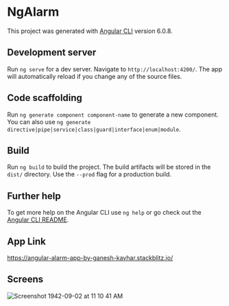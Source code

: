 # NgAlarm

This project was generated with [Angular CLI](https://github.com/angular/angular-cli) version 6.0.8.

## Development server

Run `ng serve` for a dev server. Navigate to `http://localhost:4200/`. The app will automatically reload if you change any of the source files.

## Code scaffolding

Run `ng generate component component-name` to generate a new component. You can also use `ng generate directive|pipe|service|class|guard|interface|enum|module`.

## Build

Run `ng build` to build the project. The build artifacts will be stored in the `dist/` directory. Use the `--prod` flag for a production build.


## Further help

To get more help on the Angular CLI use `ng help` or go check out the [Angular CLI README](https://github.com/angular/angular-cli/blob/master/README.md).

## App Link

https://angular-alarm-app-by-ganesh-kavhar.stackblitz.io/

## Screens

![Screenshot 1942-09-02 at 11 10 41 AM](https://user-images.githubusercontent.com/20369800/99931973-92fa3d80-2d7c-11eb-86f7-bb3462f7d429.png)

